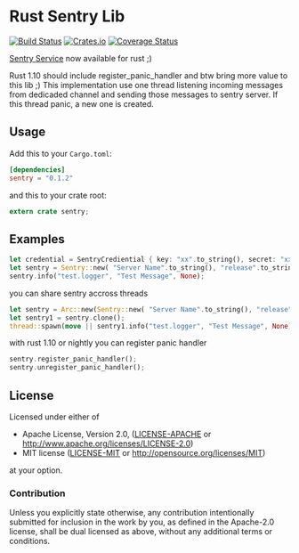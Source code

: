 Rust Sentry Lib
==========

[![Build Status](https://travis-ci.org/aagahi/rust-sentry.svg?branch=master)](https://travis-ci.org/aagahi/rust-sentry)
[![Crates.io](https://img.shields.io/crates/v/sentry.svg?style=flat)](https://crates.io/crates/sentry)
[![Coverage Status](https://coveralls.io/repos/github/aagahi/rust-sentry/badge.svg?branch=master)](https://coveralls.io/github/aagahi/rust-sentry?branch=master)


[Sentry Service](https://www.getsentry.com/) now available for rust ;)

Rust 1.10 should include register_panic_handler and btw bring more value to this lib ;)
This implementation use one thread listening incoming messages from dedicaded channel and sending those messages to sentry server.
If this thread panic, a new one is created.


## Usage

Add this to your `Cargo.toml`:

```toml
[dependencies]
sentry = "0.1.2"
```

and this to your crate root:

```rust
extern crate sentry;
```

## Examples

```rust
let credential = SentryCrediential { key: "xx".to_string(), secret: "xx".to_string(), project_id: "xx".to_string() };
let sentry = Sentry::new( "Server Name".to_string(), "release".to_string(), "test_env".to_string(), credential );
sentry.info("test.logger", "Test Message", None);
```

you can share sentry accross threads

```rust
let sentry = Arc::new(Sentry::new( "Server Name".to_string(), "release".to_string(), "test_env".to_string(), credential ));
let sentry1 = sentry.clone();
thread::spawn(move || sentry1.info("test.logger", "Test Message", None));
```

with rust 1.10 or nightly you can register panic handler

```rust
sentry.register_panic_handler();
sentry.unregister_panic_handler();
```


## License

Licensed under either of

 * Apache License, Version 2.0, ([LICENSE-APACHE](LICENSE-APACHE) or http://www.apache.org/licenses/LICENSE-2.0)
 * MIT license ([LICENSE-MIT](LICENSE-MIT) or http://opensource.org/licenses/MIT)

at your option.

### Contribution

Unless you explicitly state otherwise, any contribution intentionally
submitted for inclusion in the work by you, as defined in the Apache-2.0
license, shall be dual licensed as above, without any additional terms or
conditions.
